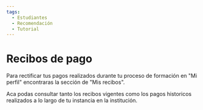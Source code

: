 ```yaml
---
tags:
  - Estudiantes
  - Recomendación
  - Tutorial
---
```


# Recibos de pago

Para rectificar tus pagos realizados durante tu proceso de formación en "Mi perfil" encontraras la sección de "Mis recibos".

Aca podas consultar tanto los recibos vigentes como los pagos historicos realizados a lo largo de tu instancia en la institución.

